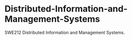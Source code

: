# Distributed-Information-and-Management-Systems
SWE212 Distributed Information and Management Systems.
